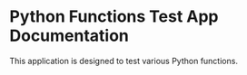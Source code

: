 # Python Functions Test App Documentation
This application is designed to test various Python functions.
